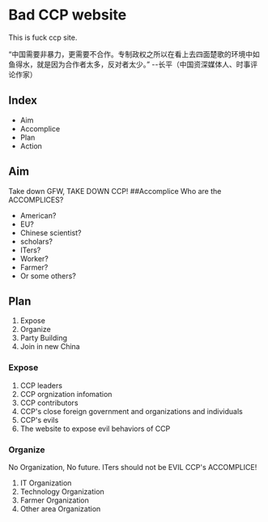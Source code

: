 # Bad CCP website
This is fuck ccp site.

“中国需要非暴力，更需要不合作。专制政权之所以在看上去四面楚歌的环境中如鱼得水，就是因为合作者太多，反对者太少。” --长平（中国资深媒体人、时事评论作家）

## Index
- Aim
- Accomplice
- Plan
- Action

## Aim
  Take down GFW, TAKE DOWN CCP!
##Accomplice
Who are the ACCOMPLICES?
- American?
- EU?
- Chinese scientist?
- scholars?
- ITers?
- Worker?
- Farmer?
- Or some others?

## Plan
1. Expose
2. Organize
3. Party Building
4. Join in new China

### Expose
1. CCP leaders
2. CCP orgnization infomation
3. CCP contributors
4. CCP's close foreign government and organizations and individuals
5. CCP's evils
6. The website to expose evil behaviors of CCP


### Organize
No Organization, No future.
ITers should not be EVIL CCP's ACCOMPLICE!
1. IT Organization
2. Technology Organization
3. Farmer Organization
4. Other area Organization

### 


